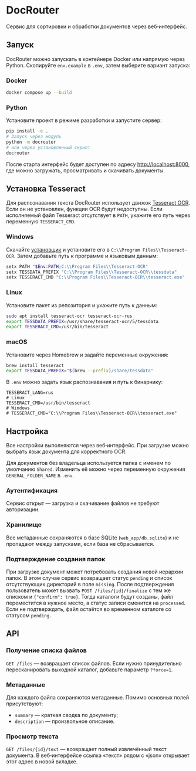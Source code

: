# DocRouter

Сервис для сортировки и обработки документов через веб‑интерфейс.

## Запуск

DocRouter можно запускать в контейнере Docker или напрямую через Python. Скопируйте `env.example` в `.env`, затем выберите вариант запуска:

### Docker

```bash
docker compose up --build
```

### Python

Установите проект в режиме разработки и запустите сервер:

```bash
pip install -e .
# Запуск через модуль
python -m docrouter
# или через установленный скрипт
docrouter
```

После старта интерфейс будет доступен по адресу [http://localhost:8000](http://localhost:8000), где можно загружать, просматривать и скачивать документы.

## Установка Tesseract

Для распознавания текста DocRouter использует движок [Tesseract OCR](https://tesseract-ocr.github.io/). Если он не установлен, функции OCR будут недоступны. Если исполняемый файл Tesseract отсутствует в `PATH`, укажите его путь через переменную `TESSERACT_CMD`.

### Windows

Скачайте [установщик](https://github.com/UB-Mannheim/tesseract/wiki) и установите его в `C:\\Program Files\\Tesseract-OCR`. Затем добавьте путь к программе и языковым данным:

```powershell
setx PATH "$Env:PATH;C:\\Program Files\\Tesseract-OCR"
setx TESSDATA_PREFIX "C:\\Program Files\\Tesseract-OCR\\tessdata"
setx TESSERACT_CMD "C:\\Program Files\\Tesseract-OCR\\tesseract.exe"
```

### Linux

Установите пакет из репозитория и укажите путь к данным:

```bash
sudo apt install tesseract-ocr tesseract-ocr-rus
export TESSDATA_PREFIX=/usr/share/tesseract-ocr/5/tessdata
export TESSERACT_CMD=/usr/bin/tesseract
```

### macOS

Установите через Homebrew и задайте переменные окружения:

```bash
brew install tesseract
export TESSDATA_PREFIX="$(brew --prefix)/share/tessdata"
```

В `.env` можно задать язык распознавания и путь к бинарнику:

```
TESSERACT_LANG=rus
# Linux
TESSERACT_CMD=/usr/bin/tesseract
# Windows
# TESSERACT_CMD="C:\\Program Files\\Tesseract-OCR\\tesseract.exe"
```

## Настройка

Все настройки выполняются через веб‑интерфейс. При загрузке можно выбрать язык документа для корректного OCR.

Для документов без владельца используется папка с именем по умолчанию `Shared`. Изменить её можно через переменную окружения `GENERAL_FOLDER_NAME` в `.env`.

### Аутентификация

Сервис открыт — загрузка и скачивание файлов не требуют авторизации.

### Хранилище

Все метаданные сохраняются в базе SQLite (`web_app/db.sqlite`) и не пропадают между запусками, если база не сбрасывается.

### Подтверждение создания папок

При загрузке документ может потребовать создания новой иерархии папок. В этом
случае сервис возвращает статус `pending` и список отсутствующих директорий в
поле `missing`. После подтверждения пользователь может вызвать
`POST /files/{id}/finalize` с тем же списком и `{"confirm": true}`. Тогда
каталоги будут созданы, файл переместится в нужное место, а статус записи
сменится на `processed`. Если не подтверждать, файл остаётся во временном
каталоге со статусом `pending`.

## API

### Получение списка файлов

`GET /files` — возвращает список файлов. Если нужно принудительно пересканировать выходной каталог, добавьте параметр `?force=1`.

### Метаданные

Для каждого файла сохраняются метаданные. Помимо основных полей присутствуют:

- `summary` — краткая сводка по документу;
- `description` — произвольное описание.

### Просмотр текста

`GET /files/{id}/text` — возвращает полный извлечённый текст документа. В веб‑интерфейсе ссылка «текст» рядом с «json» открывает этот адрес в новой вкладке.

